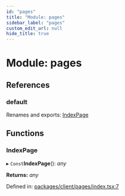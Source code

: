 ```yaml
---
id: "pages"
title: "Module: pages"
sidebar_label: "pages"
custom_edit_url: null
hide_title: true
---
```


# Module: pages

## References

### default

Renames and exports: [IndexPage](pages.md#indexpage)

## Functions

### IndexPage

▸ `Const`**IndexPage**(): *any*

**Returns:** *any*

Defined in: [packages/client/pages/index.tsx:7](https://github.com/xr3ngine/xr3ngine/blob/66a84a950/packages/client/pages/index.tsx#L7)
